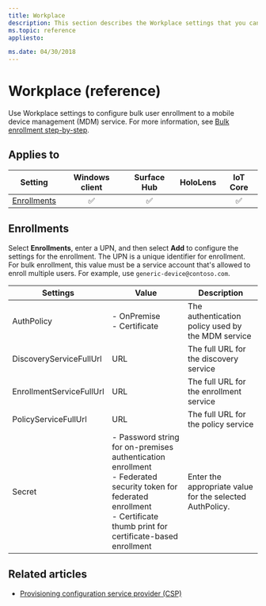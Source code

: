 ```yaml
---
title: Workplace
description: This section describes the Workplace settings that you can configure in provisioning packages for Windows 10 using Windows Configuration Designer. 
ms.topic: reference
appliesto: 

ms.date: 04/30/2018 
--- 
```


# Workplace (reference)

Use Workplace settings to configure bulk user enrollment to a mobile device management (MDM) service. For more information, see [Bulk enrollment step-by-step](/windows/client-management/mdm/bulk-enrollment-using-windows-provisioning-tool).

## Applies to 

| Setting   | Windows client | Surface Hub | HoloLens | IoT Core |
| --- | :---: | :---: | :---: | :---: |
| [Enrollments](#enrollments) | ✅ | ✅ |  | ✅  |

## Enrollments 

Select **Enrollments**, enter a UPN, and then select **Add** to configure the settings for the enrollment. The UPN is a unique identifier for enrollment. For bulk enrollment, this value must be a service account that's allowed to enroll multiple users. For example, use `generic-device@contoso.com`. 

| Settings | Value | Description |
| --- | --- | --- |
| AuthPolicy | - OnPremise</br>- Certificate  | The authentication policy used by the MDM service  |
| DiscoveryServiceFullUrl | URL | The full URL for the discovery service |
| EnrollmentServiceFullUrl | URL | The full URL for the enrollment service |
| PolicyServiceFullUrl | URL | The full URL for the policy service |
| Secret | - Password string for on-premises authentication enrollment</br>- Federated security token for federated enrollment</br>- Certificate thumb print for certificate-based enrollment | Enter the appropriate value for the selected AuthPolicy.  | 

## Related articles 

- [Provisioning configuration service provider (CSP)](/windows/client-management/mdm/provisioning-csp)
